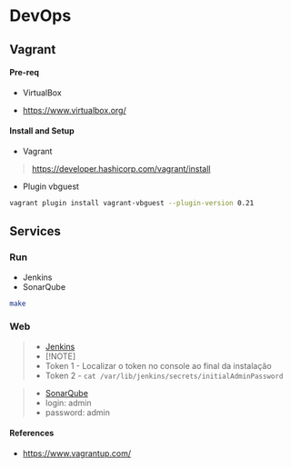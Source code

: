 # DevOps

## Vagrant

#### Pre-req

* VirtualBox

- https://www.virtualbox.org/

#### Install and Setup

* Vagrant

> https://developer.hashicorp.com/vagrant/install

* Plugin vbguest

```sh
vagrant plugin install vagrant-vbguest --plugin-version 0.21
```
## Services

### Run

- Jenkins
- SonarQube

```sh
make 
```

### Web

> - [Jenkins](http://localhost:9001/)
> - [!NOTE] 
> - Token 1 - Localizar o token no console ao final da instalação
> - Token 2 - `cat /var/lib/jenkins/secrets/initialAdminPassword`

> - [SonarQube](http://localhost:9000/)
> - login: admin
> - password: admin

#### References

- https://www.vagrantup.com/
